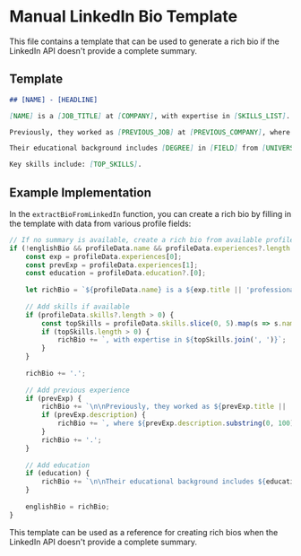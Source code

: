 # Manual LinkedIn Bio Template

This file contains a template that can be used to generate a rich bio if the LinkedIn API doesn't provide a complete summary.

## Template

```markdown
## [NAME] - [HEADLINE]

[NAME] is a [JOB_TITLE] at [COMPANY], with expertise in [SKILLS_LIST].

Previously, they worked as [PREVIOUS_JOB] at [PREVIOUS_COMPANY], where they gained experience in [PREVIOUS_SKILLS].

Their educational background includes [DEGREE] in [FIELD] from [UNIVERSITY].

Key skills include: [TOP_SKILLS].
```

## Example Implementation

In the `extractBioFromLinkedIn` function, you can create a rich bio by filling in the template with data from various profile fields:

```typescript
// If no summary is available, create a rich bio from available profile data
if (!englishBio && profileData.name && profileData.experiences?.length > 0) {
    const exp = profileData.experiences[0];
    const prevExp = profileData.experiences[1];
    const education = profileData.education?.[0];
    
    let richBio = `${profileData.name} is a ${exp.title || 'professional'} at ${exp.company || 'a company'}`;
    
    // Add skills if available
    if (profileData.skills?.length > 0) {
        const topSkills = profileData.skills.slice(0, 5).map(s => s.name).filter(Boolean);
        if (topSkills.length > 0) {
            richBio += `, with expertise in ${topSkills.join(', ')}`;
        }
    }
    
    richBio += '.';
    
    // Add previous experience
    if (prevExp) {
        richBio += `\n\nPreviously, they worked as ${prevExp.title || 'a professional'} at ${prevExp.company || 'another company'}`;
        if (prevExp.description) {
            richBio += `, where ${prevExp.description.substring(0, 100)}...`;
        }
        richBio += '.';
    }
    
    // Add education
    if (education) {
        richBio += `\n\nTheir educational background includes ${education.degree || 'a degree'} in ${education.field || 'their field'} from ${education.school || 'a university'}.`;
    }
    
    englishBio = richBio;
}
```

This template can be used as a reference for creating rich bios when the LinkedIn API doesn't provide a complete summary.
